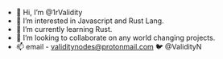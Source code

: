 - 👋 Hi, I’m @1rValidity
- 👀 I’m interested in Javascript and Rust Lang.
- 🌱 I’m currently learning Rust.
- 💞️ I’m looking to collaborate on any world changing projects.
- 📫 email - validitynodes@protonmail.com 🐦 @ValidityN
